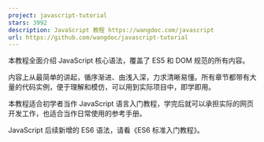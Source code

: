 ```yaml
---
project: javascript-tutorial
stars: 3992
description: JavaScript 教程 https://wangdoc.com/javascript
url: https://github.com/wangdoc/javascript-tutorial
---
```


本教程全面介绍 JavaScript 核心语法，覆盖了 ES5 和 DOM 规范的所有内容。

内容上从最简单的讲起，循序渐进、由浅入深，力求清晰易懂。所有章节都带有大量的代码实例，便于理解和模仿，可以用到实际项目中，即学即用。

本教程适合初学者当作 JavaScript 语言入门教程，学完后就可以承担实际的网页开发工作，也适合当作日常使用的参考手册。

JavaScript 后续新增的 ES6 语法，请看《ES6 标准入门教程》。
